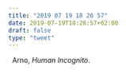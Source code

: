 ```yaml
---
title: "2019 07 19 18 26 57"
date: 2019-07-19T18:26:57+02:00
draft: false
type: "tweet"
---
```

<a href="" class="iconfont icon-music" title="rss"></a> &nbsp; Arno, *Human Incognito*.

